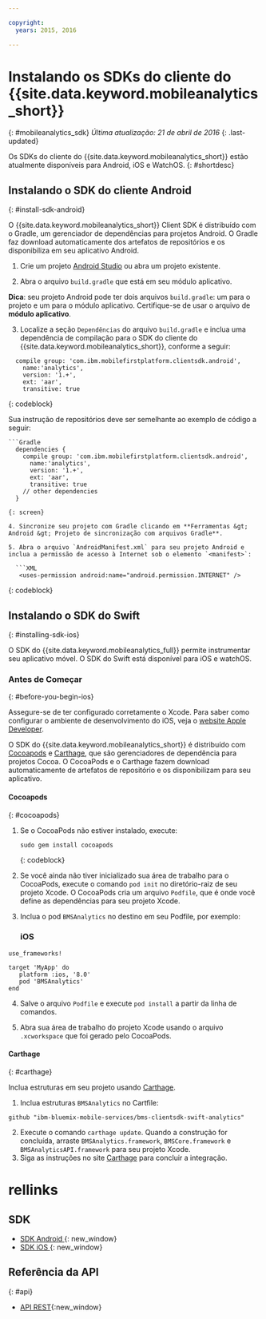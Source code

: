 ```yaml
---

copyright:
  years: 2015, 2016

---
```


# Instalando os SDKs do cliente do {{site.data.keyword.mobileanalytics_short}}
{: #mobileanalytics_sdk}
*Última atualização: 21 de abril de 2016*
{: .last-updated}

Os SDKs do cliente do {{site.data.keyword.mobileanalytics_short}}
estão atualmente disponíveis para Android, iOS e WatchOS.
{: #shortdesc}

## Instalando o SDK do cliente Android
{: #install-sdk-android}

O {{site.data.keyword.mobileanalytics_short}} Client SDK é distribuído com o Gradle, um gerenciador de dependências para projetos Android. O Gradle faz download automaticamente dos artefatos de repositórios e os disponibiliza em seu aplicativo Android.

1. Crie um projeto [Android Studio](http://developer.android.com/sdk/index.html) ou abra um projeto existente.

2. Abra o arquivo `build.gradle` que está em seu módulo aplicativo.

  **Dica**: seu projeto Android pode ter dois arquivos `build.gradle`: um para o projeto e um para o módulo aplicativo. Certifique-se de usar o arquivo de **módulo aplicativo**.

3. Localize a seção `Dependências` do arquivo `build.gradle` e inclua uma dependência de compilação para o SDK do cliente do {{site.data.keyword.mobileanalytics_short}}, conforme a seguir:

  ```Gradle
    compile group: 'com.ibm.mobilefirstplatform.clientsdk.android',    
      name:'analytics',
      version: '1.+',
      ext: 'aar',
      transitive: true
  ```
  {: codeblock}

  Sua instrução de repositórios deve ser semelhante ao exemplo de código a seguir:

	```Gradle
      dependencies {
        compile group: 'com.ibm.mobilefirstplatform.clientsdk.android',
          name:'analytics',
          version: '1.+',
          ext: 'aar',
          transitive: true
    	// other dependencies
      }
  ```
  {: screen}

4. Sincronize seu projeto com Gradle clicando em **Ferramentas &gt; Android &gt; Projeto de sincronização com arquivos Gradle**.

5. Abra o arquivo `AndroidManifest.xml` para seu projeto Android e inclua a permissão de acesso à Internet sob o elemento `<manifest>`:

	```XML
	 <uses-permission android:name="android.permission.INTERNET" />
   ```
   {: codeblock}


## Instalando o SDK do Swift
{: #installing-sdk-ios}

O SDK do {{site.data.keyword.mobileanalytics_full}} permite instrumentar seu aplicativo móvel. O SDK do Swift está disponível para iOS e watchOS.

### Antes de Começar
{: #before-you-begin-ios}

Assegure-se de ter configurado corretamente o Xcode. Para saber como configurar o ambiente de desenvolvimento do iOS, veja o [website Apple Developer](https://developer.apple.com/support/xcode/).

O SDK do {{site.data.keyword.mobileanalytics_short}} é distribuído com [Cocoapods](https://cocoapods.org/) e [Carthage](https://github.com/Carthage/Carthage#getting-started), que são gerenciadores de dependência para projetos Cocoa. O CocoaPods e o Carthage fazem download automaticamente de artefatos de repositório e os disponibilizam para seu aplicativo.

#### Cocoapods
{: #cocoapods}
1. Se o CocoaPods não estiver instalado, execute:

    ```
    sudo gem install cocoapods
    ```
    {: codeblock}

2. Se você ainda não tiver inicializado sua área de trabalho para o CocoaPods, execute o comando `pod init` no diretório-raiz de seu projeto Xcode. O CocoaPods cria um arquivo `Podfile`, que é onde você define as dependências para seu projeto Xcode.

3. Inclua o pod `BMSAnalytics` no destino em seu Podfile, por exemplo:

	### iOS

  ```
  use_frameworks!

  target 'MyApp' do
     platform :ios, '8.0'
     pod 'BMSAnalytics'
  end
  ```

4. Salve o arquivo `Podfile` e execute `pod install` a partir da linha de comandos.

5. Abra sua área de trabalho do projeto Xcode usando o arquivo `.xcworkspace` que foi gerado pelo CocoaPods.

#### Carthage
{: #carthage}

Inclua estruturas em seu projeto usando [Carthage](https://github.com/Carthage/Carthage#if-youre-building-for-ios-tvos-or-watchos).

1. Inclua estruturas `BMSAnalytics` no Cartfile:
  ```
  github "ibm-bluemix-mobile-services/bms-clientsdk-swift-analytics"
  ```
2. Execute o comando `carthage update`. Quando a construção for concluída, arraste `BMSAnalytics.framework`, `BMSCore.framework` e `BMSAnalyticsAPI.framework` para seu projeto Xcode.
3. Siga as instruções no site [Carthage](https://github.com/Carthage/Carthage#if-youre-building-for-ios-tvos-or-watchos) para concluir a integração.

# rellinks

## SDK
* [SDK Android ](https://github.com/ibm-bluemix-mobile-services/bms-clientsdk-android-analytics){: new_window}  
* [SDK iOS ](https://github.com/ibm-bluemix-mobile-services/bms-clientsdk-swift-analytics){: new_window}

## Referência da API
{: #api}
* [API REST](https://mobile-analytics-dashboard.{DomainName}/analytics-service/){:new_window}
